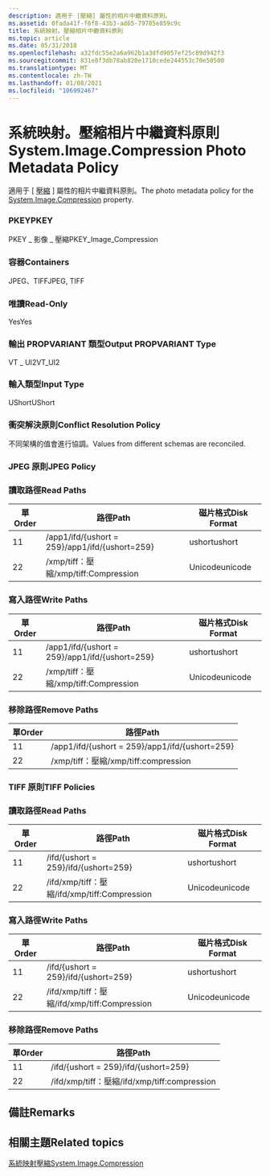 ```yaml
---
description: 適用于 [壓縮] 屬性的相片中繼資料原則。
ms.assetid: 0fada41f-f6f8-43b3-ad65-79785e859c9c
title: 系統映射。壓縮相片中繼資料原則
ms.topic: article
ms.date: 05/31/2018
ms.openlocfilehash: a32fdc55e2a6a962b1a3dfd9057ef25c89d942f3
ms.sourcegitcommit: 831e8f3db78ab820e1710cede244553c70e50500
ms.translationtype: MT
ms.contentlocale: zh-TW
ms.lasthandoff: 01/08/2021
ms.locfileid: "106992467"
---
```

# <a name="systemimagecompression-photo-metadata-policy"></a><span data-ttu-id="3b653-103">系統映射。壓縮相片中繼資料原則</span><span class="sxs-lookup"><span data-stu-id="3b653-103">System.Image.Compression Photo Metadata Policy</span></span>

<span data-ttu-id="3b653-104">適用于 [ [壓縮](../properties/props-system-image-compression.md) ] 屬性的相片中繼資料原則。</span><span class="sxs-lookup"><span data-stu-id="3b653-104">The photo metadata policy for the [System.Image.Compression](../properties/props-system-image-compression.md) property.</span></span>

### <a name="pkey"></a><span data-ttu-id="3b653-105">PKEY</span><span class="sxs-lookup"><span data-stu-id="3b653-105">PKEY</span></span>

<span data-ttu-id="3b653-106">PKEY \_ 影像 \_ 壓縮</span><span class="sxs-lookup"><span data-stu-id="3b653-106">PKEY\_Image\_Compression</span></span>

### <a name="containers"></a><span data-ttu-id="3b653-107">容器</span><span class="sxs-lookup"><span data-stu-id="3b653-107">Containers</span></span>

<span data-ttu-id="3b653-108">JPEG、TIFF</span><span class="sxs-lookup"><span data-stu-id="3b653-108">JPEG, TIFF</span></span>

### <a name="read-only"></a><span data-ttu-id="3b653-109">唯讀</span><span class="sxs-lookup"><span data-stu-id="3b653-109">Read-Only</span></span>

<span data-ttu-id="3b653-110">Yes</span><span class="sxs-lookup"><span data-stu-id="3b653-110">Yes</span></span>

### <a name="output-propvariant-type"></a><span data-ttu-id="3b653-111">輸出 PROPVARIANT 類型</span><span class="sxs-lookup"><span data-stu-id="3b653-111">Output PROPVARIANT Type</span></span>

<span data-ttu-id="3b653-112">VT \_ UI2</span><span class="sxs-lookup"><span data-stu-id="3b653-112">VT\_UI2</span></span>

### <a name="input-type"></a><span data-ttu-id="3b653-113">輸入類型</span><span class="sxs-lookup"><span data-stu-id="3b653-113">Input Type</span></span>

<span data-ttu-id="3b653-114">UShort</span><span class="sxs-lookup"><span data-stu-id="3b653-114">UShort</span></span>

### <a name="conflict-resolution-policy"></a><span data-ttu-id="3b653-115">衝突解決原則</span><span class="sxs-lookup"><span data-stu-id="3b653-115">Conflict Resolution Policy</span></span>

<span data-ttu-id="3b653-116">不同架構的值會進行協調。</span><span class="sxs-lookup"><span data-stu-id="3b653-116">Values from different schemas are reconciled.</span></span>

### <a name="jpeg-policy"></a><span data-ttu-id="3b653-117">JPEG 原則</span><span class="sxs-lookup"><span data-stu-id="3b653-117">JPEG Policy</span></span>

### <a name="read-paths"></a><span data-ttu-id="3b653-118">讀取路徑</span><span class="sxs-lookup"><span data-stu-id="3b653-118">Read Paths</span></span>



| <span data-ttu-id="3b653-119">單</span><span class="sxs-lookup"><span data-stu-id="3b653-119">Order</span></span> | <span data-ttu-id="3b653-120">路徑</span><span class="sxs-lookup"><span data-stu-id="3b653-120">Path</span></span>                   | <span data-ttu-id="3b653-121">磁片格式</span><span class="sxs-lookup"><span data-stu-id="3b653-121">Disk Format</span></span> |
|-------|------------------------|-------------|
| <span data-ttu-id="3b653-122">1</span><span class="sxs-lookup"><span data-stu-id="3b653-122">1</span></span>     | <span data-ttu-id="3b653-123">/app1/ifd/{ushort = 259}</span><span class="sxs-lookup"><span data-stu-id="3b653-123">/app1/ifd/{ushort=259}</span></span> | <span data-ttu-id="3b653-124">ushort</span><span class="sxs-lookup"><span data-stu-id="3b653-124">ushort</span></span>      |
| <span data-ttu-id="3b653-125">2</span><span class="sxs-lookup"><span data-stu-id="3b653-125">2</span></span>     | <span data-ttu-id="3b653-126">/xmp/tiff：壓縮</span><span class="sxs-lookup"><span data-stu-id="3b653-126">/xmp/tiff:Compression</span></span>  | <span data-ttu-id="3b653-127">Unicode</span><span class="sxs-lookup"><span data-stu-id="3b653-127">unicode</span></span>     |



 

### <a name="write-paths"></a><span data-ttu-id="3b653-128">寫入路徑</span><span class="sxs-lookup"><span data-stu-id="3b653-128">Write Paths</span></span>



| <span data-ttu-id="3b653-129">單</span><span class="sxs-lookup"><span data-stu-id="3b653-129">Order</span></span> | <span data-ttu-id="3b653-130">路徑</span><span class="sxs-lookup"><span data-stu-id="3b653-130">Path</span></span>                   | <span data-ttu-id="3b653-131">磁片格式</span><span class="sxs-lookup"><span data-stu-id="3b653-131">Disk Format</span></span> |
|-------|------------------------|-------------|
| <span data-ttu-id="3b653-132">1</span><span class="sxs-lookup"><span data-stu-id="3b653-132">1</span></span>     | <span data-ttu-id="3b653-133">/app1/ifd/{ushort = 259}</span><span class="sxs-lookup"><span data-stu-id="3b653-133">/app1/ifd/{ushort=259}</span></span> | <span data-ttu-id="3b653-134">ushort</span><span class="sxs-lookup"><span data-stu-id="3b653-134">ushort</span></span>      |
| <span data-ttu-id="3b653-135">2</span><span class="sxs-lookup"><span data-stu-id="3b653-135">2</span></span>     | <span data-ttu-id="3b653-136">/xmp/tiff：壓縮</span><span class="sxs-lookup"><span data-stu-id="3b653-136">/xmp/tiff:Compression</span></span>  | <span data-ttu-id="3b653-137">Unicode</span><span class="sxs-lookup"><span data-stu-id="3b653-137">unicode</span></span>     |



 

### <a name="remove-paths"></a><span data-ttu-id="3b653-138">移除路徑</span><span class="sxs-lookup"><span data-stu-id="3b653-138">Remove Paths</span></span>



| <span data-ttu-id="3b653-139">單</span><span class="sxs-lookup"><span data-stu-id="3b653-139">Order</span></span> | <span data-ttu-id="3b653-140">路徑</span><span class="sxs-lookup"><span data-stu-id="3b653-140">Path</span></span>                   |
|-------|------------------------|
| <span data-ttu-id="3b653-141">1</span><span class="sxs-lookup"><span data-stu-id="3b653-141">1</span></span>     | <span data-ttu-id="3b653-142">/app1/ifd/{ushort = 259}</span><span class="sxs-lookup"><span data-stu-id="3b653-142">/app1/ifd/{ushort=259}</span></span> |
| <span data-ttu-id="3b653-143">2</span><span class="sxs-lookup"><span data-stu-id="3b653-143">2</span></span>     | <span data-ttu-id="3b653-144">/xmp/tiff：壓縮</span><span class="sxs-lookup"><span data-stu-id="3b653-144">/xmp/tiff:compression</span></span>  |



 

### <a name="tiff-policies"></a><span data-ttu-id="3b653-145">TIFF 原則</span><span class="sxs-lookup"><span data-stu-id="3b653-145">TIFF Policies</span></span>

### <a name="read-paths"></a><span data-ttu-id="3b653-146">讀取路徑</span><span class="sxs-lookup"><span data-stu-id="3b653-146">Read Paths</span></span>



| <span data-ttu-id="3b653-147">單</span><span class="sxs-lookup"><span data-stu-id="3b653-147">Order</span></span> | <span data-ttu-id="3b653-148">路徑</span><span class="sxs-lookup"><span data-stu-id="3b653-148">Path</span></span>                      | <span data-ttu-id="3b653-149">磁片格式</span><span class="sxs-lookup"><span data-stu-id="3b653-149">Disk Format</span></span> |
|-------|---------------------------|-------------|
| <span data-ttu-id="3b653-150">1</span><span class="sxs-lookup"><span data-stu-id="3b653-150">1</span></span>     | <span data-ttu-id="3b653-151">/ifd/{ushort = 259}</span><span class="sxs-lookup"><span data-stu-id="3b653-151">/ifd/{ushort=259}</span></span>         | <span data-ttu-id="3b653-152">ushort</span><span class="sxs-lookup"><span data-stu-id="3b653-152">ushort</span></span>      |
| <span data-ttu-id="3b653-153">2</span><span class="sxs-lookup"><span data-stu-id="3b653-153">2</span></span>     | <span data-ttu-id="3b653-154">/ifd/xmp/tiff：壓縮</span><span class="sxs-lookup"><span data-stu-id="3b653-154">/ifd/xmp/tiff:Compression</span></span> | <span data-ttu-id="3b653-155">Unicode</span><span class="sxs-lookup"><span data-stu-id="3b653-155">unicode</span></span>     |



 

### <a name="write-paths"></a><span data-ttu-id="3b653-156">寫入路徑</span><span class="sxs-lookup"><span data-stu-id="3b653-156">Write Paths</span></span>



| <span data-ttu-id="3b653-157">單</span><span class="sxs-lookup"><span data-stu-id="3b653-157">Order</span></span> | <span data-ttu-id="3b653-158">路徑</span><span class="sxs-lookup"><span data-stu-id="3b653-158">Path</span></span>                      | <span data-ttu-id="3b653-159">磁片格式</span><span class="sxs-lookup"><span data-stu-id="3b653-159">Disk Format</span></span> |
|-------|---------------------------|-------------|
| <span data-ttu-id="3b653-160">1</span><span class="sxs-lookup"><span data-stu-id="3b653-160">1</span></span>     | <span data-ttu-id="3b653-161">/ifd/{ushort = 259}</span><span class="sxs-lookup"><span data-stu-id="3b653-161">/ifd/{ushort=259}</span></span>         | <span data-ttu-id="3b653-162">ushort</span><span class="sxs-lookup"><span data-stu-id="3b653-162">ushort</span></span>      |
| <span data-ttu-id="3b653-163">2</span><span class="sxs-lookup"><span data-stu-id="3b653-163">2</span></span>     | <span data-ttu-id="3b653-164">/ifd/xmp/tiff：壓縮</span><span class="sxs-lookup"><span data-stu-id="3b653-164">/ifd/xmp/tiff:Compression</span></span> | <span data-ttu-id="3b653-165">Unicode</span><span class="sxs-lookup"><span data-stu-id="3b653-165">unicode</span></span>     |



 

### <a name="remove-paths"></a><span data-ttu-id="3b653-166">移除路徑</span><span class="sxs-lookup"><span data-stu-id="3b653-166">Remove Paths</span></span>



| <span data-ttu-id="3b653-167">單</span><span class="sxs-lookup"><span data-stu-id="3b653-167">Order</span></span> | <span data-ttu-id="3b653-168">路徑</span><span class="sxs-lookup"><span data-stu-id="3b653-168">Path</span></span>                      |
|-------|---------------------------|
| <span data-ttu-id="3b653-169">1</span><span class="sxs-lookup"><span data-stu-id="3b653-169">1</span></span>     | <span data-ttu-id="3b653-170">/ifd/{ushort = 259}</span><span class="sxs-lookup"><span data-stu-id="3b653-170">/ifd/{ushort=259}</span></span>         |
| <span data-ttu-id="3b653-171">2</span><span class="sxs-lookup"><span data-stu-id="3b653-171">2</span></span>     | <span data-ttu-id="3b653-172">/ifd/xmp/tiff：壓縮</span><span class="sxs-lookup"><span data-stu-id="3b653-172">/ifd/xmp/tiff:compression</span></span> |



 

## <a name="remarks"></a><span data-ttu-id="3b653-173">備註</span><span class="sxs-lookup"><span data-stu-id="3b653-173">Remarks</span></span>

## <a name="related-topics"></a><span data-ttu-id="3b653-174">相關主題</span><span class="sxs-lookup"><span data-stu-id="3b653-174">Related topics</span></span>

<dl> <dt>

[<span data-ttu-id="3b653-175">系統映射壓縮</span><span class="sxs-lookup"><span data-stu-id="3b653-175">System.Image.Compression</span></span>](../properties/props-system-image-compression.md)
</dt> </dl>

 

 
